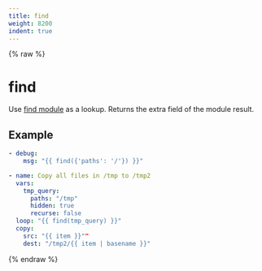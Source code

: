 ```yaml
---
title: find
weight: 8200
indent: true
---
```


{% raw %}
# find

Use [find module](./module_find.html) as a lookup. Returns the extra field of the module result.


## Example

```yaml
- debug:
    msg: "{{ find({'paths': '/'}) }}"

- name: Copy all files in /tmp to /tmp2
  vars:
    tmp_query:
      paths: "/tmp"
      hidden: true
      recurse: false
  loop: "{{ find(tmp_query) }}"
  copy:
    src: "{{ item }}""
    dest: "/tmp2/{{ item | basename }}"

```

{% endraw %}